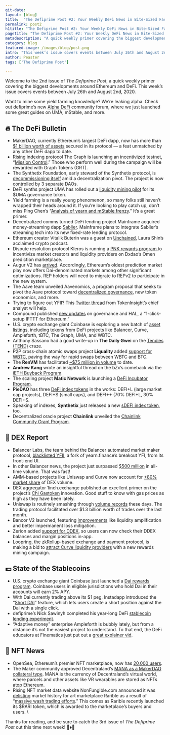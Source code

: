```yaml
---
git-date:
layout: [blog]
title:  "The Defiprime Post #2: Your Weekly DeFi News in Bite-Sized Fashion"
permalink: post2
h1title: "The Defiprime Post #2: Your Weekly DeFi News in Bite-Sized Fashion"
pagetitle: "The Defiprime Post #2: Your Weekly DeFi News in Bite-Sized Fashion"
metadescription: "A quick weekly primer covering the biggest developments around Ethereum and DeFi. This week’s issue covers events between July 26th and August 2nd, 2020"
category: blog
featured-image: /images/blog/post.png
intro: "This week’s issue covers events between July 26th and August 2nd, 2020"
author: Peaster
tags: ['The Defiprime Post']

---
```

Welcome to the 2nd issue of _The Defiprime Post_, a quick weekly primer covering the biggest developments around Ethereum and DeFi. This week’s issue covers events between July 26th and August 2nd, 2020.

Want to mine some yield farming knowledge? We’re leaking alpha. Check out defiprime’s new [Alpha DeFi](https://alpha.defiprime.com/c/yield-farming/6) community forum, where we just launched some great guides on UMA, mStable, and more.

## 🔥 The DeFi Bulletin

*   MakerDAO, currently Ethereum’s largest DeFi dapp, now has more than [$1 billion worth of assets](https://www.coindesk.com/makerdao-passes-1-billion-milestone-in-defi-first) secured in its protocol — a feat unmatched by any other DeFi dapp to date.
*   Rising indexing protocol The Graph is launching an incentivized testnet, “[Mission Control](https://thegraph.com/blog/testnet-announcement).” Those who perform well during the campaign will be rewarded with Graph Tokens (GRT).
*   The Synthetix Foundation, early steward of the Synthetix protocol, is [decommissioning itself](https://blog.synthetix.io/synthetix-foundation-decommissioned/) amid a decentralization pivot. The project is now controlled by 3 separate DAOs.
*   DeFi synths project UMA has rolled out a [liquidity mining pilot](https://medium.com/uma-project/liquidity-mining-on-uma-is-now-live-5f6cb0bd53ee) for its $UMA governance token.
*   Yield farming is a really young phenomenon, so many folks still haven’t wrapped their heads around it. If you’re looking to play catch up, don’t miss Ping Chen’s “[Analysis of yearn and mStable frenzy](https://medium.com/hakkafinance/analysis-of-yearn-and-mstable-frenzy-cd381d8e069).” It’s a great primer.
*   Decentralized comms turned DeFi lending project Mainframe acquired money-streaming dapp [Sablier](https://medium.com/sablier/sablier-has-been-acquired-by-mainframe-52d8defb49f3). Mainframe plans to integrate Sablier’s streaming tech into its new fixed-rate lending protocol.
*   Ethereum creator Vitalik Buterin was a guest on [Unchained](https://unchainedpodcast.com/vitalik-buterin-on-ethereums-five-year-anniversary/), Laura Shin’s acclaimed crypto podcast.
*   Dispute resolution protocol Kleros is running a [PNK rewards program ](https://blog.kleros.io/make-pnk-with-omen-conditional-markets-a-guide/)to incentivize market creators and liquidity providers on Dxdao’s Omen prediction marketplace.
*   Augur V2 has [arrived](https://www.augur.net/blog/augur-v2-launch/). Accordingly, Ethereum’s oldest prediction market play now offers Dai-denominated markets among other significant optimizations. REP holders will need to migrate to REPv2 to participate in the new system.
*   The Aave team unveiled Aavenomics, a program proposal that seeks to pivot the Aave protocol toward [decentralized governance](https://medium.com/aave/aavenomics-eeab650cccc2), new token economics, and more.
*   Trying to figure out YFII? This [Twitter thread](https://threader.app/thread/1288483743913607169) from TokenInsight’s chief analyst will help.
*   Compound published [new updates](https://compound.substack.com/p/governance-updates-delegate-by-signature) on governance and HAL, a “1-click-setup IFTTT for Ethereum.”
*   U.S. crypto exchange giant Coinbase is exploring a new batch of [asset listings](https://blog.coinbase.com/coinbase-continues-to-explore-support-for-new-digital-assets-37c9737546b0), including tokens from DeFi projects like Balancer, Curve, Ampleforth, tBTC, The Graph, UMA, and WBTC.
*   Anthony Sassano had a good write-up in **The Daily Gwei** on the [Tendies (TEND)](https://thedailygwei.substack.com/p/chicken-tenders-on-the-blockchain) craze.
*   P2P cross-chain atomic swaps project **Liquality** added [support for WBTC](https://twitter.com/Liquality_io/status/1287805268491984902), paving the way for rapid swaps between WBTC and BTC.
*   The **RenVM** has facilitated [~$75 million in volume](https://twitter.com/renprotocol/status/1287748488730640385) to date.
*   **Andrew Kang** wrote an insightful thread on the bZx’s comeback via the [iETH Buyback Program](https://twitter.com/Rewkang/status/1288595435850838016).
*   The scaling project **Matic Network** is launching a [DeFi Incubator Program](https://twitter.com/maticnetwork/status/1288101900374573056).
*   **PieDAO** has three [DeFi index tokens](https://twitter.com/PieDAO_DeFi/status/1288065354762260481) in the works: DEFI+L (large market cap projects), DEFI+S (small caps), and DEFI++ (70% DEFI+L, 30% DEFI+S.
*   Speaking of indexes, **Synthetix** just released a new [sDEFI index token](https://twitter.com/synthetix_io/status/1288730958246510592), too.
*   Decentralized oracle project **Chainlink** unveiled the [Chainlink Community Grant Program](https://blog.chain.link/introducing-the-chainlink-community-grant-program/).

## 💱 DEX Report

*   Balancer Labs, the team behind the Balancer automated market maker protocol, [blacklisted YFII](https://decrypt.co/37140/blacklisted-yfi-copycat-spurs-defi-soul-searching), a fork of yearn.finance’s breakout YFI, from its front-end UI.
*   In other Balancer news, the project just surpassed [$500 million](https://twitter.com/BalancerLabs/status/1289962782260002816) in all-time volume. That was fast!
*   AMM-based projects like Uniswap and Curve now account for [+80% market share](https://twitter.com/Delphi_Digital/status/1289232634548289537) of DEX volume.
*   DEX aggregator 1inch.exchange published an excellent primer on the project’s [Chi Gastoken](https://medium.com/@1inch.exchange/everything-you-wanted-to-know-about-chi-gastoken-a1ba0ea55bf3) innovation. Good stuff to know with gas prices as high as they have been lately.
*   Uniswap is routinely smashing through [volume records](https://twitter.com/haydenzadams/status/1287878006694752257) these days. The trading protocol facilitated over $1.3 billion worth of trades over the last month.
*   Bancor V2 launched, featuring [improvements](https://blog.bancor.network/bancor-v2-launches-b1fec492eeb2) like liquidity amplification and better impermanent loss mitigation.
*   Zerion added [support for DDEX](https://twitter.com/zerion_io/status/1287836894487814146), so users can now check their DDEX balances and margin positions in-app.
*   Loopring, the zkRollup-based exchange and payment protocol, is making a bid to [attract Curve liquidity providers](https://twitter.com/finestonematt/status/1287532025545732096) with a new rewards mining campaign.

## 💵 State of the Stablecoins

*   U.S. crypto exchange giant Coinbase just launched a [Dai rewards program](https://blog.coinbase.com/coinbase-launches-dai-rewards-for-customers-in-the-us-uk-netherlands-spain-france-and-1519113f8d2f). Coinbase users in eligible jurisdictions who hold Dai in their accounts will earn 2% APY.
*   With Dai currently trading above its $1 peg, Instadapp introduced the “[Short DAI](https://twitter.com/Instadapp/status/1288912758357073923)” feature, which lets users create a short position against the Dai with a single click.
*   defiprime’s Nick Sawinyh completed his year-long DeFi [stablecoin lending experiment](https://defiprime.com/stablecoins-lending-experiment).
*   “Adaptive money” enterprise Ampleforth is bubbly lately, but from a distance it’s not the easiest project to understand. To that end, the DeFi educators at Finematics just put out a [great explainer vid](https://www.youtube.com/watch?v=e-8yjmsshFg&feature=emb_title).


## 💎 NFT News

*   OpenSea, Ethereum’s premier NFT marketplace, now has [20,000 users](https://twitter.com/MessariCrypto/status/1288175009421303810).
*   The Maker community approved Decentraland’s [MANA as a MakerDAO collateral type](https://twitter.com/defiprime/status/1288523182828183558). MANA is the currency of Decentraland’s virtual world, where parcels and other assets like VR wearables are stored as NFTs atop Ethereum.
*   Rising NFT market data website NonFungible.com announced it was [delisting](https://twitter.com/nonfungibles/status/1288604823038898177) market history for art marketplace Rarible as a result of “[massive wash trading efforts](https://twitter.com/nonfungibles/status/1288799973346353155).” This comes as Rarible recently launched its $RARI token, which is awarded to the marketplace’s buyers and users. \

Thanks for reading, and be sure to catch the 3rd issue of _The Defiprime Post_ out this time next week! 👋♦️👋
